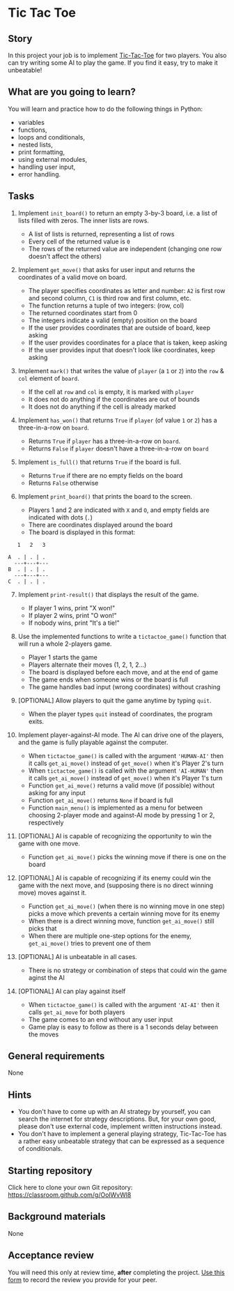 # Tic Tac Toe

## Story

In this project your job is to implement [Tic-Tac-Toe](https://en.wikipedia.org/wiki/Tic-tac-toe) for two players.
You also can try writing some AI to play the game. If you find it easy, try to make it unbeatable!

## What are you going to learn?

You will learn and practice how to do the following things in Python:
 - variables
 - functions,
 - loops and conditionals,
 - nested lists,
 - print formatting,
 - using external modules,
 - handling user input,
 - error handling.

## Tasks


1. Implement `init_board()` to return an empty 3-by-3 board, i.e. a list of lists filled with zeros. The inner lists are rows.

    - A list of lists is returned, representing a list of rows
    - Every cell of the returned value is `0`
    - The rows of the returned value are independent (changing one row doesn't affect the others)

2. Implement `get_move()` that asks for user input and returns the coordinates of a valid move on board.

    - The player specifies coordinates as letter and number: `A2` is first row and second column, `C1` is third row and first column, etc.
    - The function returns a tuple of two integers: (row, col)
    - The returned coordinates start from 0
    - The integers indicate a valid (empty) position on the board
    - If the user provides coordinates that are outside of board, keep asking
    - If the user provides coordinates for a place that is taken, keep asking
    - If the user provides input that doesn't look like coordinates, keep asking

3. Implement `mark()` that writes the value of `player` (a `1` or `2`) into the `row` & `col` element of `board`.

    - If the cell at `row` and `col` is empty, it is marked with `player`
    - It does not do anything if the coordinates are out of bounds
    - It does not do anything if the cell is already marked

4. Implement `has_won()` that returns `True` if `player` (of value `1` or `2`) has a three-in-a-row on `board`.

    - Returns `True` if `player` has a three-in-a-row on `board`.
    - Returns `False` if `player` doesn't have a three-in-a-row on `board`

5. Implement `is_full()` that returns `True` if the board is full.

    - Returns `True` if there are no empty fields on the board
    - Returns `False` otherwise

6. Implement `print_board()` that prints the board to the screen.

    - Players 1 and 2 are indicated with `X` and `O`, and empty fields are indicated with dots (`.`)
    - There are coordinates displayed around the board
    - The board is displayed in this format:
```
   1   2   3

A  . | . | .
  ---+---+---
B  . | . | .
  ---+---+---
C  . | . | .
```

7. Implement `print-result()` that displays the result of the game.

    - If player 1 wins, print "X won!"
    - If player 2 wins, print "O won!"
    - If nobody wins, print "It's a tie!"

8. Use the implemented functions to write a `tictactoe_game()` function that will run a whole 2-players game.

    - Player 1 starts the game
    - Players alternate their moves (1, 2, 1, 2...)
    - The board is displayed before each move, and at the end of game
    - The game ends when someone wins or the board is full
    - The game handles bad input (wrong coordinates) without crashing

9. [OPTIONAL] Allow players to quit the game anytime by typing `quit`.

    - When the player types `quit` instead of coordinates, the program exits.

10. Implement player-against-AI mode. The AI can drive one of the players, and the game is fully playable against the computer.

    - When `tictactoe_game()` is called with the argument `'HUMAN-AI'` then it calls `get_ai_move()` instead of `get_move()` when it's Player 2's turn
    - When `tictactoe_game()` is called with the argument `'AI-HUMAN'` then it calls `get_ai_move()` instead of `get_move()` when it's Player 1's turn
    - Function `get_ai_move()` returns a valid move (if possible) without asking for any input
    - Function `get_ai_move()` returns `None` if board is full
    - Function `main_menu()` is implemented as a menu for between choosing 2-player mode and against-AI mode by pressing 1 or 2, respectively

11. [OPTIONAL] AI is capable of recognizing the opportunity to win the game with one move.

    - Function `get_ai_move()` picks the winning move if there is one on the board

12. [OPTIONAL] AI is capable of recognizing if its enemy could win the game with the next move, and (supposing there is no direct winning move) moves against it.

    - Function `get_ai_move()` (when there is no winning move in one step) picks a move which prevents a certain winning move for its enemy
    - When there is a direct winning move, function `get_ai_move()` still picks that
    - When there are multiple one-step options for the enemy, `get_ai_move()` tries to prevent one of them

13. [OPTIONAL] AI is unbeatable in all cases.

    - There is no strategy or combination of steps that could win the game aginst the AI

14. [OPTIONAL] AI can play against itself

    - When `tictactoe_game()` is called with the argument `'AI-AI'` then it calls `get_ai_move` for both players
    - The game comes to an end without any user input
    - Game play is easy to follow as there is a 1 seconds delay between the moves


## General requirements


None

## Hints

- You don't have to come up with an AI strategy by yourself, you can search the internet
  for strategy descriptions. But, for your own good, please don't use external code,
  implement written instructions instead.
- You don't have to implement a general playing strategy, Tic-Tac-Toe has a rather
  easy unbeatable strategy that can be expressed as a sequence of conditionals.

## Starting repository

Click here to clone your own Git repository:
<https://classroom.github.com/g/OolWvWl8>

## Background materials

None


## Acceptance review

You will need this only at review time, **after** completing the project.
[Use this form](https://forms.gle/DPiNni5eoxn7uarZ7) to record the review you provide for your peer.
